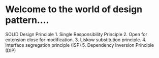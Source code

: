 # Welcome to the world of design pattern.... 
SOLID Design Principle
    1. Single Responsibility Principle
    2. Open for extension close for modification.
    3. Liskow substitution principle.
    4. Interface segregation principle (ISP)
    5. Dependency Inversion Principle (DIP) 

